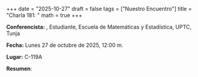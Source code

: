 +++
date  = "2025-10-27"
draft = false
tags  = ["Nuestro Encuentro"]
title = "Charla 181: "
math  = true
+++

**Conferencista:** , Estudiante, Escuela de Matemáticas y Estadística, UPTC, Tunja

**Fecha:** Lunes 27 de octubre de 2025, 12:00 m.

**Lugar:** C-119A

**Resumen**: 


<!--
<iframe width="560" height="315" src="https://www.youtube.com/embed/nh7B6StwWsY" title="YouTube video player" frameborder="0" allow="accelerometer; autoplay; clipboard-write; encrypted-media; gyroscope; picture-in-picture; web-share" allowfullscreen></iframe>
-->
